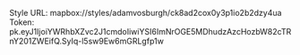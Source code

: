 Style URL: mapbox://styles/adamvosburgh/ck8ad2cox0y3p1io2b2dzy4ua
Token: pk.eyJ1IjoiYWRhbXZvc2J1cmdoIiwiYSI6ImNrOGE5MDhudzAzcHozbW82cTRnY201ZWEifQ.SyIq-l5sw9Ew6mGRLgfp1w